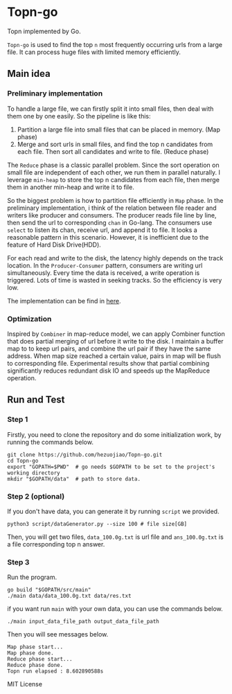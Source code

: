 # Topn-go
Topn implemented by Go.

`Topn-go` is used to find the top `n` most frequently occurring urls from a large file. It can process huge files with 
limited memory efficiently.

## Main idea
### Preliminary implementation
To handle a large file, we can firstly split it into small files, then deal with them one by one easily. So the 
pipeline is like this:
1) Partition a large file into small files that can be placed in memory. (Map phase)
2) Merge and sort urls in small files, and find the top n candidates from each file.
Then sort all candidates and write to file. (Reduce phase)

The `Reduce` phase is a classic parallel problem. Since the sort operation on small file are independent of each other,
we run them in parallel naturally. I leverage `min-heap` to store the top n candidates from each file, then merge 
them in another min-heap and write it to file.

So the biggest problem is how to partition file efficiently in `Map` phase. In the preliminary implementation, i think
of the relation between file reader and writers like producer and consumers. The producer reads file line by line, then 
send the url to corresponding `chan` in Go-lang. The consumers use `select` to listen its chan, receive url, and append 
it to file. It looks a reasonable pattern in this scenario. However, it is inefficient due to the feature of Hard Disk 
Drive(HDD).

For each read and write to the disk, the latency highly depends on the track location. In the `Producer-Consumer` pattern,
consumers are writing url simultaneously. Every time the data is received, a write operation is triggered. Lots of time 
is wasted in seeking tracks. So the efficiency is very low.

The implementation can be find in [here](https://github.com/hezuojiao/Topn-go/tree/f0be0184b6b122ceac95c20593029b46f48d5e6a).

### Optimization
Inspired by `Combiner` in map-reduce model, we can apply Combiner function that does partial merging of url before it 
write to the disk. I maintain a buffer map to to keep url pairs, and combine the url pair if they have the same address.
When map size reached a certain value, pairs in map will be flush to corresponding file.
Experimental results show that partial combining significantly reduces redundant disk IO and speeds up the MapReduce 
operation.

## Run and Test
### Step 1
Firstly, you need to clone the repository and do some initialization work, by running the commands below.
```
git clone https://github.com/hezuojiao/Topn-go.git
cd Topn-go
export "GOPATH=$PWD"  # go needs $GOPATH to be set to the project's working directory
mkdir "$GOPATH/data"  # path to store data.
```

### Step 2 (optional)
If you don't have data, you can generate it by running `script` we provided.
```$xslt
python3 script/dataGenerator.py --size 100 # file size[GB]
```
Then, you will get two files, `data_100.0g.txt` is url file and `ans_100.0g.txt` is a file corresponding top n answer.

### Step 3
Run the program.
```$xslt
go build "$GOPATH/src/main"
./main data/data_100.0g.txt data/res.txt
```
if you want run `main` with your own data, you can use the commands below.
```$xslt
./main input_data_file_path output_data_file_path
```

Then you will see messages below.
```$xslt
Map phase start...
Map phase done.
Reduce phase start...
Reduce phase done.
Topn run elapsed : 8.602890588s
```


MIT License